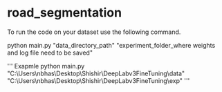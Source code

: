 # road_segmentation
To run the code on your dataset use the following command.

python main.py "data_directory_path" "experiment_folder_where weights and log file need to be saved"

'''
Exapmle
python main.py "C:\\Users\\nbhas\Desktop\Shishir\DeepLabv3FineTuning\data" "C:\\Users\\nbhas\\Desktop\\Shishir\\DeepLabv3FineTuning\\exp"
'''
